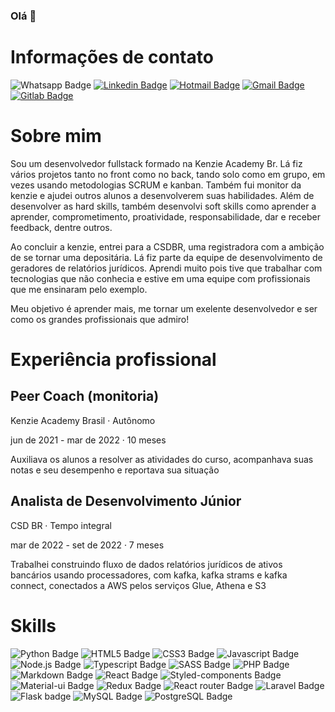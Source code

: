 ### Olá 👋

<!--
**Iago-pixel/Iago-pixel** is a ✨ _special_ ✨ repository because its `README.md` (this file) appears on your GitHub profile.

Here are some ideas to get you started:

- 🔭 I’m currently working on ...
- 🌱 I’m currently learning ...
- 👯 I’m looking to collaborate on ...
- 🤔 I’m looking for help with ...
- 💬 Ask me about ...
- 📫 How to reach me: ...
- 😄 Pronouns: ...
- ⚡ Fun fact: ...
-->

# Informações de contato

![Whatsapp Badge](https://img.shields.io/badge/-+5584987473102-25D366?style=flat-square&logo=whatsapp&logoColor=white&link=tel:+5584987473102)
[![Linkedin Badge](https://img.shields.io/badge/-Iago-blue?style=flat-square&logo=Linkedin&logoColor=white&link=https://www.linkedin.com/in/iago-vinicius-souza/)](https://www.linkedin.com/in/iago-vinicius-souza/) 
[![Hotmail Badge](https://img.shields.io/badge/-pristonvinicius@hotmail.com-0078D4?style=flat-square&logo=microsoft-outlook&logoColor=white&link=mailto:pristonvinicius@hotmail.com)](mailto:pristonvinicius@hotmail.com)
[![Gmail Badge](https://img.shields.io/badge/-pristonvinicius@gmail.com-c14438?style=flat-square&logo=Gmail&logoColor=white&link=mailto:pristonvinicius@gmail.com)](mailto:pristonvinicius@gmail.com)
[![Gitlab Badge](https://img.shields.io/badge/-@Iagopixel-330F63?style=flat-square&logo=gitlab&logoColor=white&link=https://gitlab.com/Iago-pixel)](https://gitlab.com/Iago-pixel)

# Sobre mim

<p>Sou um desenvolvedor fullstack formado na Kenzie Academy Br. Lá fiz vários projetos tanto no front como no back, tando solo como em grupo, em vezes usando metodologias SCRUM e kanban. Também fui monitor da kenzie e ajudei outros alunos a desenvolverem suas habilidades. Além de desenvolver as hard skills, também desenvolvi soft skills como aprender a aprender, comprometimento, proatividade, responsabilidade, dar e receber feedback, dentre outros.</p>
<p>Ao concluir a kenzie, entrei para a CSDBR, uma registradora com a ambição de se tornar uma depositária. Lá fiz parte da equipe de desenvolvimento de geradores de relatórios jurídicos. Aprendi muito pois tive que trabalhar com tecnologias que não conhecia e estive em uma equipe com profissionais que me ensinaram pelo exemplo.</p>
<p>Meu objetivo é aprender mais, me tornar um exelente desenvolvedor e ser como os grandes profissionais que admiro!</p>

# Experiência profissional

## Peer Coach (monitoria)
<p>Kenzie Academy Brasil · Autônomo</p>
<p>jun de 2021 - mar de 2022 · 10 meses</p>
<p>Auxiliava os alunos a resolver as atividades do curso, acompanhava suas notas e seu desempenho e reportava sua situação</p>

## Analista de Desenvolvimento Júnior
<p>CSD BR · Tempo integral</p>
<p>mar de 2022 - set de 2022 · 7 meses</p>
<p>Trabalhei construindo fluxo de dados relatórios jurídicos de ativos bancários usando processadores, com kafka, kafka strams e kafka connect, conectados a AWS pelos serviços Glue, Athena e S3</p>

# Skills

![Python Badge](https://img.shields.io/badge/Python-3776AB?style=flat-square&logo=python&logoColor=white)
![HTML5 Badge](https://img.shields.io/badge/HTML5-E34F26?style=flat-square&logo=html5&logoColor=white)
![CSS3 Badge](https://img.shields.io/badge/CSS3-1572B6?style=flat-square&logo=css3&logoColor=white)
![Javascript Badge](https://img.shields.io/badge/JavaScript-F7DF1E?style=flat-square&logo=javascript&logoColor=black)
![Node.js Badge](https://img.shields.io/badge/Node.js-43853D?style=flat-square&logo=node.js&logoColor=white)
![Typescript Badge](https://img.shields.io/badge/TypeScript-007ACC?style=flat-square&logo=typescript&logoColor=white)
![SASS Badge](https://img.shields.io/badge/Sass-CC6699?style=flat-square&logo=sass&logoColor=white)
![PHP Badge](https://img.shields.io/badge/PHP-777BB4?style=flat-square&logo=php&logoColor=white)
![Markdown Badge](https://img.shields.io/badge/Markdown-000000?style=flat-square&logo=markdown&logoColor=white)
![React Badge](https://img.shields.io/badge/React-20232A?style=flat-square&logo=react&logoColor=61DAFB)
![Styled-components Badge](https://img.shields.io/badge/styled--components-DB7093?style=flat-square&logo=styled-components&logoColor=white)
![Material-ui Badge](https://img.shields.io/badge/Material--UI-0081CB?style=flat-square&logo=material-ui&logoColor=white)
![Redux Badge](https://img.shields.io/badge/Redux-593D88?style=flat-square&logo=redux&logoColor=white)
![React router Badge](https://img.shields.io/badge/React_Router-CA4245?style=flat-square&logo=react-router&logoColor=white)
![Laravel Badge](https://img.shields.io/badge/Laravel-FF2D20?style=flat-square&logo=laravel&logoColor=white)
![Flask badge](https://img.shields.io/badge/Flask-000000?style=flat-square&logo=flask&logoColor=white)
![MySQL Badge](https://img.shields.io/badge/MySQL-00000F?style=flat-square&logo=mysql&logoColor=white)
![PostgreSQL Badge](https://img.shields.io/badge/PostgreSQL-316192?style=flat-square&logo=postgresql&logoColor=white)
